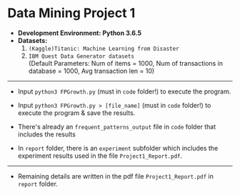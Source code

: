 # Data Mining Project 1
* **Development Environment: Python 3.6.5**
* **Datasets:**
  1.  `(Kaggle)Titanic: Machine Learning from Disaster`
  2.  `IBM Quest Data Generator datasets`
<br>(Default Parameters: Num of items = 1000, Num of transactions in database = 1000, Avg transaction len = 10)

---
* Input `python3 FPGrowth.py` (must in `code` folder!) to execute the program.
* Input `python3 FPGrowth.py > [file_name]` (must in `code` folder!) to execute the program & save the results.
* There's already an `frequent_patterns_output` file in `code` folder that includes the results

* In `report` folder, there is an `experiment` subfolder which includes the experiment results used in the file `Project1_Report.pdf`.

---
* Remaining details are written in the pdf file `Project1_Report.pdf` in `report` folder.
